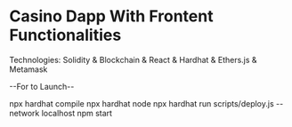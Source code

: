 #  Casino Dapp With Frontent Functionalities


Technologies:
Solidity & Blockchain & React & Hardhat & Ethers.js & Metamask


--For to Launch--

npx hardhat compile
npx hardhat node
npx hardhat run scripts/deploy.js --network localhost
npm start

